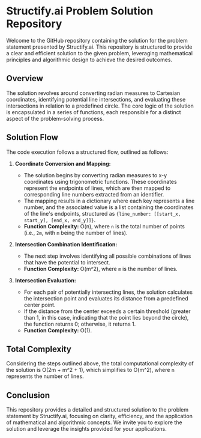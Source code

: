 # Structify.ai Problem Solution Repository

Welcome to the GitHub repository containing the solution for the problem statement presented by Structify.ai. This repository is structured to provide a clear and efficient solution to the given problem, leveraging mathematical principles and algorithmic design to achieve the desired outcomes.

## Overview

The solution revolves around converting radian measures to Cartesian coordinates, identifying potential line intersections, and evaluating these intersections in relation to a predefined circle. The core logic of the solution is encapsulated in a series of functions, each responsible for a distinct aspect of the problem-solving process.

## Solution Flow

The code execution follows a structured flow, outlined as follows:

1. **Coordinate Conversion and Mapping:**
   - The solution begins by converting radian measures to x-y coordinates using trigonometric functions. These coordinates represent the endpoints of lines, which are then mapped to corresponding line numbers extracted from an identifier.
   - The mapping results in a dictionary where each key represents a line number, and the associated value is a list containing the coordinates of the line's endpoints, structured as `{line_number: [[start_x, start_y], [end_x, end_y]]}`.
   - **Function Complexity:** O(n), where `n` is the total number of points (i.e., `2m`, with `m` being the number of lines).

2. **Intersection Combination Identification:**
   - The next step involves identifying all possible combinations of lines that have the potential to intersect.
   - **Function Complexity:** O(m^2), where `m` is the number of lines.

3. **Intersection Evaluation:**
   - For each pair of potentially intersecting lines, the solution calculates the intersection point and evaluates its distance from a predefined center point.
   - If the distance from the center exceeds a certain threshold (greater than 1, in this case, indicating that the point lies beyond the circle), the function returns 0; otherwise, it returns 1.
   - **Function Complexity:** O(1).

## Total Complexity

Considering the steps outlined above, the total computational complexity of the solution is O(2m + m^2 + 1), which simplifies to O(m^2), where `m` represents the number of lines.

## Conclusion

This repository provides a detailed and structured solution to the problem statement by Structify.ai, focusing on clarity, efficiency, and the application of mathematical and algorithmic concepts. We invite you to explore the solution and leverage the insights provided for your applications.
